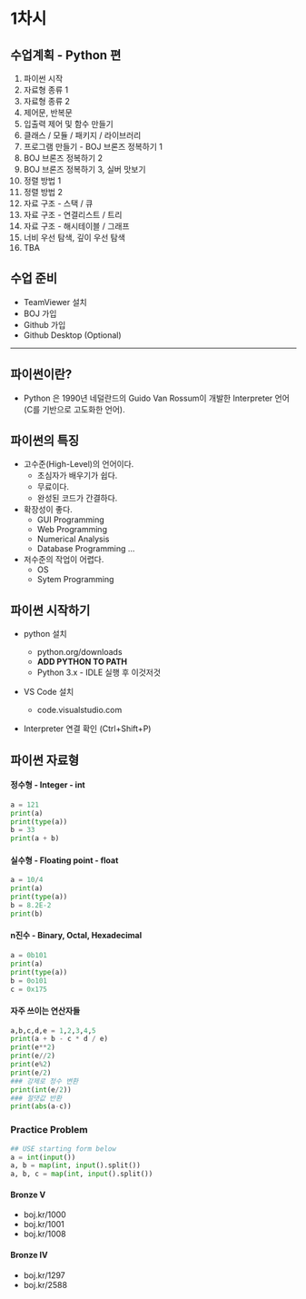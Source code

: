 # 1차시



## 수업계획 - Python 편

1. 파이썬 시작
2. 자료형 종류 1
3. 자료형 종류 2
4. 제어문, 반복문
5. 입출력 제어 및 함수 만들기
6. 클래스 / 모듈 / 패키지 / 라이브러리
7. 프로그램 만들기 - BOJ 브론즈 정복하기 1
8. BOJ 브론즈 정복하기 2
9. BOJ 브론즈 정복하기 3, 실버 맛보기
10. 정렬 방법 1
11. 정렬 방법 2
12. 자료 구조 - 스택 / 큐
13. 자료 구조 - 연결리스트 / 트리
14. 자료 구조 - 해시테이블 / 그래프
15. 너비 우선 탐색, 깊이 우선 탐색
16. TBA



## 수업 준비

- TeamViewer 설치
- BOJ 가입
- Github 가입
- Github Desktop (Optional)



------



## 파이썬이란?

- Python 은 1990년 네덜란드의 Guido Van Rossum이 개발한 Interpreter 언어(C를 기반으로 고도화한 언어).

  <!--Python - 뱀으로 그려지곤한다.-->



## 파이썬의 특징

- 고수준(High-Level)의 언어이다.
  - 초심자가 배우기가 쉽다.
  - 무료이다.
  - 완성된 코드가 간결하다.
- 확장성이 좋다.
  - GUI Programming
  - Web Programming
  - Numerical Analysis
  - Database Programming ...
- 저수준의 작업이 어렵다.
  - OS
  - Sytem Programming



## 파이썬 시작하기

- python 설치
  - python.org/downloads
  - **ADD PYTHON TO PATH**
  - Python 3.x - IDLE 실행 후 이것저것

- VS Code 설치
  - code.visualstudio.com

- Interpreter 연결 확인 (Ctrl+Shift+P)



## 파이썬 자료형



#### 정수형 - Integer - int

```Python
a = 121
print(a)
print(type(a))
b = 33
print(a + b)
```

#### 실수형 - Floating point - float

```python
a = 10/4
print(a)
print(type(a))
b = 8.2E-2
print(b)
```

#### n진수 - Binary, Octal, Hexadecimal

```python
a = 0b101
print(a)
print(type(a))
b = 0o101
c = 0x175
```

#### 자주 쓰이는 연산자들

```python
a,b,c,d,e = 1,2,3,4,5
print(a + b - c * d / e)
print(e**2)
print(e//2)
print(e%2)
print(e/2)
### 강제로 정수 변환
print(int(e/2))
### 절댓값 반환
print(abs(a-c))
```



### Practice Problem

```python
## USE starting form below
a = int(input())
a, b = map(int, input().split())
a, b, c = map(int, input().split())
```

#### Bronze V

- boj.kr/1000
- boj.kr/1001
- boj.kr/1008

#### Bronze IV

- boj.kr/1297
- boj.kr/2588

